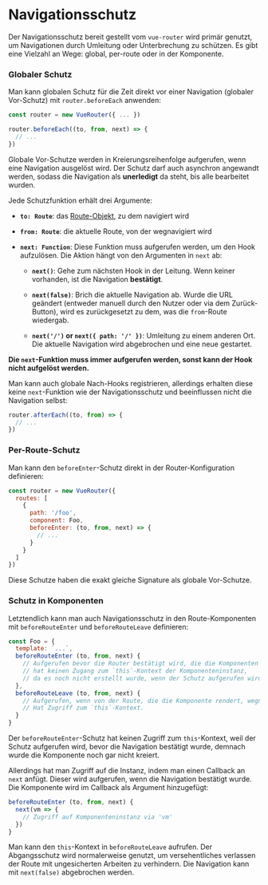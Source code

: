 # Navigationsschutz

Der Navigationsschutz bereit gestellt vom `vue-router` wird primär genutzt, um Navigationen durch Umleitung oder Unterbrechung zu schützen. Es gibt eine Vielzahl an Wege: global, per-route oder in der Komponente.

### Globaler Schutz

Man kann globalen Schutz für die Zeit direkt vor einer Navigation (globaler Vor-Schutz) mit `router.beforeEach` anwenden:

``` js
const router = new VueRouter({ ... })

router.beforeEach((to, from, next) => {
  // ...
})
```

Globale Vor-Schutze werden in Kreierungsreihenfolge aufgerufen, wenn eine Navigation ausgelöst wird. Der Schutz darf auch asynchron angewandt werden, sodass die Navigation als **unerledigt** da steht, bis alle bearbeitet wurden.

Jede Schutzfunktion erhält drei Argumente:

- **`to: Route`**: das [Route-Objekt](../api/route-object.md), zu dem navigiert wird

- **`from: Route`**: die aktuelle Route, von der wegnavigiert wird

- **`next: Function`**: Diese Funktion muss aufgerufen werden, um den Hook aufzulösen. Die Aktion hängt von den Argumenten in `next` ab:

  - **`next()`**: Gehe zum nächsten Hook in der Leitung. Wenn keiner vorhanden, ist die Navigation **bestätigt**.

  - **`next(false)`**: Brich die aktuelle Navigation ab. Wurde die URL geändert (entweder manuell durch den Nutzer oder via dem Zurück-Button), wird es zurückgesetzt zu dem, was die `from`-Route wiedergab.

  - **`next('/')` or `next({ path: '/' })`**: Umleitung zu einem anderen Ort. Die aktuelle Navigation wird abgebrochen und eine neue gestartet.

**Die `next`-Funktion muss immer aufgerufen werden, sonst kann der Hook nicht aufgelöst werden.**

Man kann auch globale Nach-Hooks registrieren, allerdings erhalten diese keine `next`-Funktion wie der Navigationsschutz und beeinflussen nicht die Navigation selbst:

``` js
router.afterEach((to, from) => {
  // ...
})
```

### Per-Route-Schutz

Man kann den `beforeEnter`-Schutz direkt in der Router-Konfiguration definieren:

``` js
const router = new VueRouter({
  routes: [
    {
      path: '/foo',
      component: Foo,
      beforeEnter: (to, from, next) => {
        // ...
      }
    }
  ]
})
```

Diese Schutze haben die exakt gleiche Signature als globale Vor-Schutze.

### Schutz in Komponenten

Letztendlich kann man auch Navigationsschutz in den Route-Komponenten mit `beforeRouteEnter` und `beforeRouteLeave` definieren:

``` js
const Foo = {
  template: `...`,
  beforeRouteEnter (to, from, next) {
    // Aufgerufen bevor die Router bestätigt wird, die die Komponenten rendert.
    // hat keinen Zugang zum `this`-Kontext der Komponenteninstanz,
    // da es noch nicht erstellt wurde, wenn der Schutz aufgerufen wird.
  },
  beforeRouteLeave (to, from, next) {
    // Aufgerufen, wenn von der Route, die die Komponente rendert, wegnavigiert wird.
    // Hat Zugriff zum `this`-Kontext.
  }
}
```

Der `beforeRouteEnter`-Schutz hat keinen Zugriff zum `this`-Kontext, weil der Schutz aufgerufen wird, bevor die Navigation bestätigt wurde, demnach wurde die Komponente noch gar nicht kreiert.

Allerdings hat man Zugriff auf die Instanz, indem man einen Callback an `next` anfügt. Dieser wird aufgerufen, wenn die Navigation bestätigt wurde. Die Komponente wird im Callback als Argument hinzugefügt:

``` js
beforeRouteEnter (to, from, next) {
  next(vm => {
    // Zugriff auf Komponenteninstanz via 'vm'
  })
}
```

Man kann den `this`-Kontext in `beforeRouteLeave` aufrufen. Der Abgangsschutz wird normalerweise genutzt, um versehentliches verlassen der Route mit ungesicherten Arbeiten zu verhindern. Die Navigation kann mit `next(false)` abgebrochen werden.
